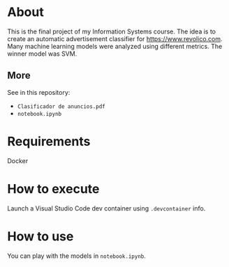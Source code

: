 # About

This is the final project of my Information Systems course. The idea is to create an automatic advertisement classifier for <https://www.revolico.com>. Many machine learning models were analyzed using different metrics. The winner model was SVM.

## More

See in this repository:

- `Clasificador de anuncios.pdf`
- `notebook.ipynb`

# Requirements

Docker

# How to execute

Launch a Visual Studio Code dev container using `.devcontainer` info.

# How to use

You can play with the models in `notebook.ipynb`.
